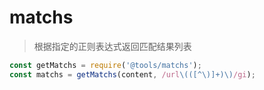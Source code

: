 # matchs

> 根据指定的正则表达式返回匹配结果列表

```js
const getMatchs = require('@tools/matchs');
const matchs = getMatchs(content, /url\(([^\)]+)\)/gi);
```
